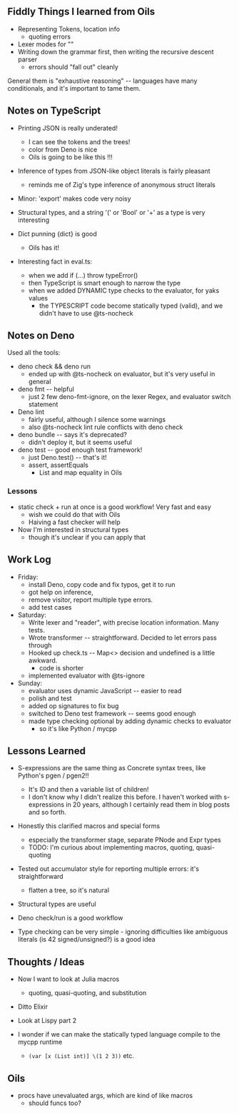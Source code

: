 ## Fiddly Things I learned from Oils

- Representing Tokens, location info
  - quoting errors 
- Lexer modes for ""
- Writing down the grammar first, then writing the recursive descent parser
  - errors should "fall out" cleanly

General them is "exhaustive reasoning" -- languages have many conditionals, and
it's important to tame them.

## Notes on TypeScript

- Printing JSON is really underated!
  - I can see the tokens and the trees!
  - color from Deno is nice
  - Oils is going to be like this !!!

- Inference of types from JSON-like object literals is fairly pleasant
  - reminds me of Zig's type inference of anonymous struct literals

- Minor: 'export' makes code very noisy

- Structural types, and a string '(' or 'Bool' or '+' as a type is very
  interesting

- Dict punning {dict} is good
  - Oils has it!

- Interesting fact in eval.ts:
  - when we add  if (...) throw typeError()
  - then TypeScript is smart enough to narrow the type
  - when we added DYNAMIC type checks to the evaluator, for yaks values
    - the TYPESCRIPT code become statically typed (valid), and we didn't have
      to use @ts-nocheck

## Notes on Deno

Used all the tools:

- deno check && deno run
  - ended up with @ts-nocheck on evaluator, but it's very useful in general
- deno fmt -- helpful 
  - just 2 few deno-fmt-ignore, on the lexer Regex, and evaluator switch statement
- Deno lint
  - fairly useful, although I silence some warnings
  - also @ts-nocheck lint rule conflicts with deno check
- deno bundle -- says it's deprecated?
  - didn't deploy it, but it seems useful
- deno test -- good enough test framework!
  - just Deno.test() -- that's it!
  - assert, assertEquals
    - List and map equality in Oils

### Lessons

- static check + run at once is a good workflow!  Very fast and easy
  - wish we could do that with Oils
  - Haiving a fast checker will help
- Now I'm interested in structural types
  - though it's unclear if you can apply that

## Work Log

- Friday:
  - install Deno, copy code and fix typos, get it to run
  - got help on inference,
  - remove visitor, report multiple type errors.
  - add test cases
- Saturday:
  - Write lexer and "reader", with precise location information.  Many tests.
  - Wrote transformer -- straightforward.  Decided to let errors pass through
  - Hooked up check.ts -- Map<> decision and undefined is a little awkward.
    - code is shorter
  - implemented evaluator with @ts-ignore
- Sunday:
  - evaluator uses dynamic JavaScript -- easier to read
  - polish and test
  - added op signatures to fix bug
  - switched to Deno test framework -- seems good enough
  - made type checking optional by adding dynamic checks to evaluator
    - so it's like Python / mycpp

## Lessons Learned

- S-expressions are the same thing as Concrete syntax trees, like Python's pgen
  / pgen2!!
  - It's ID and then a variable list of children!
  - I don't know why I didn't realize this before.  I haven't worked with
    s-expressions in 20 years, although I certainly read them in blog posts and so forth.

- Honestly this clarified macros and special forms
  - especially the transformer stage, separate PNode and Expr types
  - TODO: I'm curious about implementing macros, quoting, quasi-quoting

- Tested out accumulator style for reporting multiple errors: it's
  straightforward
  - flatten a tree, so it's natural

- Structural types are useful

- Deno check/run is a good workflow

- Type checking can be very simple - ignoring difficulties like ambiguous
  literals (is 42 signed/unsigned?) is a good idea


## Thoughts / Ideas

- Now I want to look at Julia macros
  - quoting, quasi-quoting, and substitution
- Ditto Elixir
- Look at Lispy part 2

- I wonder if we can make the statically typed language compile to the mycpp runtime
  - `(var [x (List int)] \(1 2 3))` etc.

## Oils

- procs have unevaluated args, which are kind of like macros
  - should funcs too?



